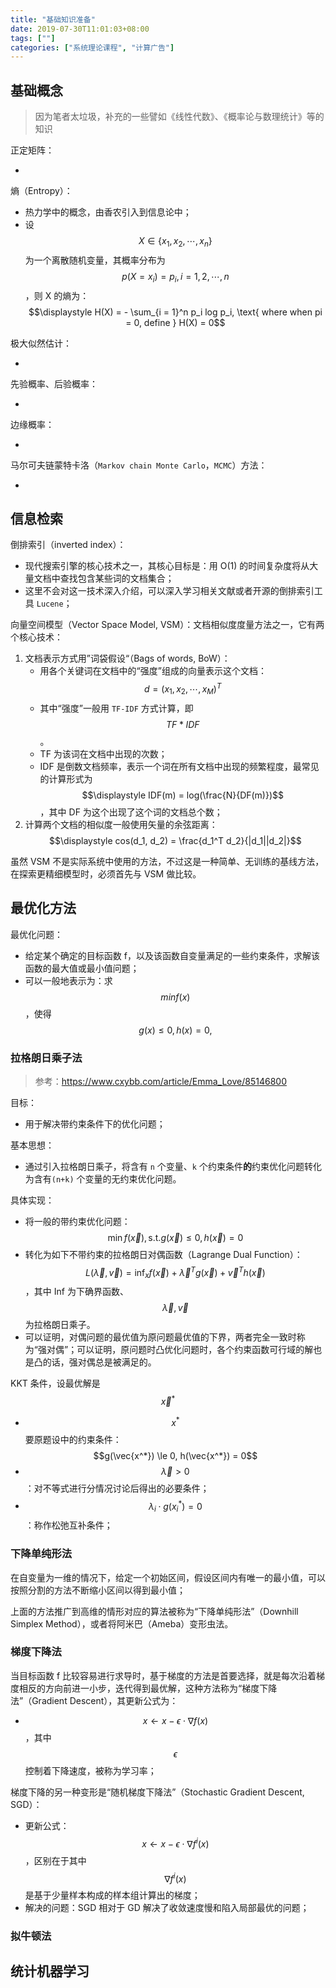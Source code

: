 ```yaml
---
title: "基础知识准备"
date: 2019-07-30T11:01:03+08:00
tags: [""]
categories: ["系统理论课程", "计算广告"]
---
```



## 基础概念

> 因为笔者太垃圾，补充的一些譬如《线性代数》、《概率论与数理统计》等的知识

正定矩阵：

- 

熵（Entropy）：

- 热力学中的概念，由香农引入到信息论中；
- 设 $$X \in \{x_1, x_2, \cdots, x_n\}$$ 为一个离散随机变量，其概率分布为 $$p(X = x_i) = p_i, i = 1,2,\cdots, n$$，则 X 的熵为： $$\displaystyle H(X) = - \sum_{i = 1}^n p_i log p_i, \text{ where when pi = 0, define } H(X) = 0$$

极大似然估计：

- 

先验概率、后验概率：

- 

边缘概率：

- 

马尔可夫链蒙特卡洛（`Markov chain Monte Carlo`，`MCMC`）方法：

- 

## 信息检索

倒排索引（inverted index）：

- 现代搜索引擎的核心技术之一，其核心目标是：用 O(1) 的时间复杂度将从大量文档中查找包含某些词的文档集合；
- 这里不会对这一技术深入介绍，可以深入学习相关文献或者开源的倒排索引工具 `Lucene`；

向量空间模型（Vector Space Model, VSM）：文档相似度度量方法之一，它有两个核心技术：

1. 文档表示方式用”词袋假设“（Bags of words, BoW）：
   - 用各个关键词在文档中的“强度”组成的向量表示这个文档：$$d = (x_1, x_2, \cdots, x_M)^T$$
   - 其中“强度”一般用 `TF-IDF` 方式计算，即 $$TF * IDF$$。
   - TF 为该词在文档中出现的次数；
   - IDF 是倒数文档频率，表示一个词在所有文档中出现的频繁程度，最常见的计算形式为 $$\displaystyle IDF(m) = log(\frac{N}{DF(m)})$$，其中 DF 为这个出现了这个词的文档总个数；
2. 计算两个文档的相似度一般使用矢量的余弦距离：$$\displaystyle cos(d_1, d_2) = \frac{d_1^T d_2}{|d_1||d_2|}$$

虽然 VSM 不是实际系统中使用的方法，不过这是一种简单、无训练的基线方法，在探索更精细模型时，必须首先与 VSM 做比较。

## 最优化方法

最优化问题：

- 给定某个确定的目标函数 f，以及该函数自变量满足的一些约束条件，求解该函数的最大值或最小值问题；
- 可以一般地表示为：求 $$min f(x)$$，使得 $$g(x) \le 0, h(x) = 0,$$

### 拉格朗日乘子法

> 参考：https://www.cxybb.com/article/Emma_Love/85146800

目标：

- 用于解决带约束条件下的优化问题；

基本思想：

- 通过引入拉格朗日乘子，将含有 `n` 个变量、`k` 个约束条件**的**约束优化问题转化为含有`(n+k)` 个变量的无约束优化问题。

具体实现：

- 将一般的带约束优化问题：$$\min{f(\vec{x})}, \text{s.t.} g(\vec{x}) \le 0, h(\vec{x}) = 0$$
- 转化为如下不带约束的拉格朗日对偶函数（Lagrange Dual Function）：$$L(\vec{\lambda}, \vec{v}) = \inf_x{f(\vec{x}) + \vec{\lambda}^Tg(\vec{x}) + \vec{v}^T h(\vec{x})}$$，其中 Inf 为下确界函数、$$\vec{\lambda}, \vec{v}$$ 为拉格朗日乘子。
- 可以证明，对偶问题的最优值为原问题最优值的下界，两者完全一致时称为“强对偶”；可以证明，原问题时凸优化问题时，各个约束函数可行域的解也是凸的话，强对偶总是被满足的。

KKT 条件，设最优解是 $$\vec{x}^*$$

- $$x^*$$ 要原题设中的约束条件：$$g(\vec{x^*}) \le 0, h(\vec{x^*}) = 0$$
- $$\vec{\lambda} > 0$$：对不等式进行分情况讨论后得出的必要条件；
- $$\lambda_i \cdot g(x_i^*) = 0$$：称作松弛互补条件；

### 下降单纯形法

在自变量为一维的情况下，给定一个初始区间，假设区间内有唯一的最小值，可以按照分割的方法不断缩小区间以得到最小值；

上面的方法推广到高维的情形对应的算法被称为“下降单纯形法”（Downhill Simplex Method），或者将阿米巴（Ameba）变形虫法。

### 梯度下降法

当目标函数 f 比较容易进行求导时，基于梯度的方法是首要选择，就是每次沿着梯度相反的方向前进一小步，迭代得到最优解，这种方法称为“梯度下降法”（Gradient Descent），其更新公式为：

- $$x \leftarrow x - \epsilon \cdot \nabla{f(x)}$$，其中 $$\epsilon$$ 控制着下降速度，被称为学习率；

梯度下降的另一种变形是“随机梯度下降法”（Stochastic Gradient Descent, SGD）：

- 更新公式：$$x \leftarrow x - \epsilon \cdot \nabla{f^i(x)}$$，区别在于其中 $$\nabla{f^i(x)}$$ 是基于少量样本构成的样本组计算出的梯度；
- 解决的问题：SGD 相对于 GD 解决了收敛速度慢和陷入局部最优的问题；

### 拟牛顿法



## 统计机器学习


